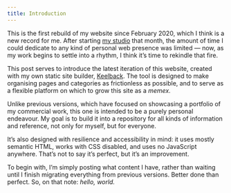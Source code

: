 ```yaml
---
title: Introduction
---
```

This is the first rebuild of my website since February 2020, which I think is a new record for me. After starting [my studio](https://mass-driver.com) that month, the amount of time I could dedicate to any kind of personal web presence was limited — now, as my work begins to settle into a rhythm, I think it’s time to rekindle that fire.

This post serves to introduce the latest iteration of this website, created with my own static site builder, [Keelback](./keelback.html). The tool is designed to make organising pages and categories as frictionless as possible, and to serve as a flexible platform on which to grow this site as a _memex._

Unlike previous versions, which have focused on showcasing a portfolio of my commercial work, this one is intended to be a purely personal endeavour. My goal is to build it into a repository for all kinds of information and reference, not only for myself, but for everyone.

It’s also designed with resilience and accessibility in mind: it uses mostly semantic HTML, works with CSS disabled, and uses no JavaScript anywhere. That’s not to say it’s perfect, but it’s an improvement.

To begin with, I’m simply posting what content I have, rather than waiting until I finish migrating everything from previous versions. Better done than perfect. So, on that note: _hello, world._